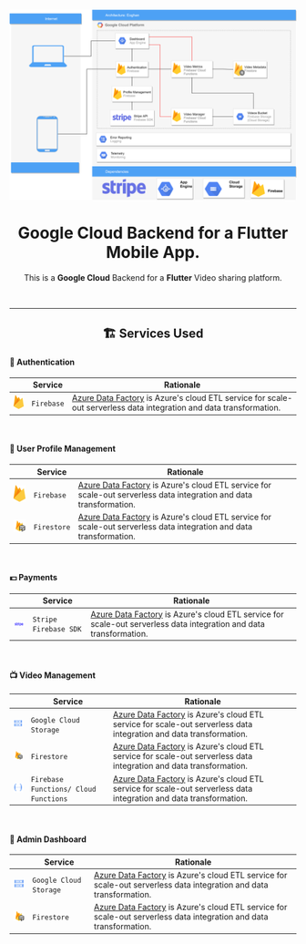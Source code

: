 <h1 align="center">
  <img src="./Eoghan.png" width="900px"/><br/><br/>
  Google Cloud Backend for a Flutter Mobile App.
</h1>
<p align="center">This is a <b>Google Cloud</b> Backend for a <b>Flutter</b> Video sharing platform.</p>

<br/>
<hr/>

## <p align="center">🏗 Services Used</p>

#### 🤚 Authentication

|                                                        |        Service       |                  Rationale                                                                                                                                                                                                         |
| ------------------------------------------------------ | -------------------- | -------------------------------------------------------------------------------------------------------------------------------------------------------------------------------------------------------------------------------------- |
|  <img src="./icons/firebase.png" width="40px" />       |       `Firebase`     |  [Azure Data Factory](https://docs.microsoft.com/en-us/azure/data-factory/) is Azure's cloud ETL service for scale-out serverless data integration and data transformation.                                                            |

<br/>


#### 📔 User Profile Management

|                                                        |        Service       |                  Rationale                                                                                                                                                                                                          |
| ------------------------------------------------------ | -------------------- | -------------------------------------------------------------------------------------------------------------------------------------------------------------------------------------------------------------------------------------- |
|  <img src="./icons/firebase.png" width="40px" />       |       `Firebase`     |  [Azure Data Factory](https://docs.microsoft.com/en-us/azure/data-factory/) is Azure's cloud ETL service for scale-out serverless data integration and data transformation.                                                            |
|  <img src="./icons/firestore.png" width="50px" />      |       `Firestore`    |  [Azure Data Factory](https://docs.microsoft.com/en-us/azure/data-factory/) is Azure's cloud ETL service for scale-out serverless data integration and data transformation.                                                            |

<br/>


#### 💵 Payments

|                                                        |        Service       |                  Rationale                                                                                                                                                                                                           |
| ------------------------------------------------------ | -------------------- | -------------------------------------------------------------------------------------------------------------------------------------------------------------------------------------------------------------------------------------- |
|     <img src="./icons/stripe.png" width="50px" />      | `Stripe Firebase SDK`|  [Azure Data Factory](https://docs.microsoft.com/en-us/azure/data-factory/) is Azure's cloud ETL service for scale-out serverless data integration and data transformation.                                                            |

<br/>


#### 📺 Video Management

|                                                        |                  Service               |                  Rationale                                                                                                                                                                                                          |
| ------------------------------------------------------ | -------------------------------------- | -------------------------------------------------------------------------------------------------------------------------------------------------------------------------------------------------------------------------------------- |
| <img src="./icons/cloud_storage.png" width="50px" />   |         `Google Cloud Storage`         |  [Azure Data Factory](https://docs.microsoft.com/en-us/azure/data-factory/) is Azure's cloud ETL service for scale-out serverless data integration and data transformation.                                              |
|   <img src="./icons/firestore.png" width="50px" />     |               `Firestore`              |  [Azure Data Factory](https://docs.microsoft.com/en-us/azure/data-factory/) is Azure's cloud ETL service for scale-out serverless data integration and data transformation.                                                            |
| <img src="./icons/cloud_functions.png" width="50px" /> |  `Firebase Functions/ Cloud Functions` |  [Azure Data Factory](https://docs.microsoft.com/en-us/azure/data-factory/) is Azure's cloud ETL service for scale-out serverless data integration and data transformation.                              |

<br/>


#### 👀 Admin Dashboard

|                                                        |         Service         |                  Rationale                                                                                                                                                                                                           |
| ------------------------------------------------------ | ----------------------- | -------------------------------------------------------------------------------------------------------------------------------------------------------------------------------------------------------------------------------------- |
|  <img src="./icons/cloud_storage.png" width="50px" />  |  `Google Cloud Storage` |  [Azure Data Factory](https://docs.microsoft.com/en-us/azure/data-factory/) is Azure's cloud ETL service for scale-out serverless data integration and data transformation.                                              |
|    <img src="./icons/firestore.png" width="50px" />    |        `Firestore`      |  [Azure Data Factory](https://docs.microsoft.com/en-us/azure/data-factory/) is Azure's cloud ETL service for scale-out serverless data integration and data transformation.                                                            |


